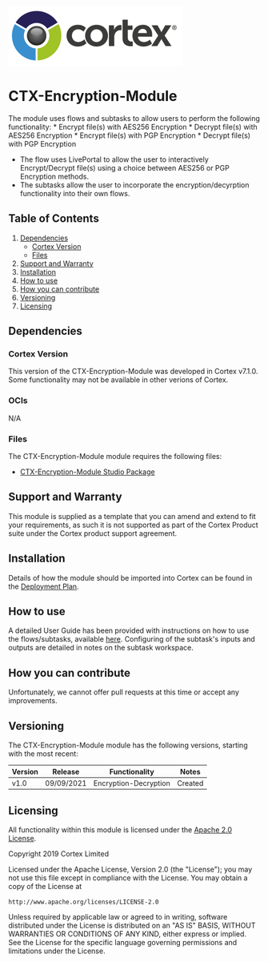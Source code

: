 <a href="https://www.cortex-ia.co.uk/" target="_blank"><img src="https://github.com/CortexIATest/CTXImages/blob/master/Cortex-350-120.png" alt="Welcome to Cortex!" width="350" height="120" border="0"></a>

# CTX-Encryption-Module
The module uses flows and subtasks to allow users to perform the following functionality:
    * Encrypt file(s) with AES256 Encryption
    * Decrypt file(s) with AES256 Encryption
    * Encrypt file(s) with PGP Encryption
    * Decrypt file(s) with PGP Encryption

* The flow uses LivePortal to allow the user to interactively Encrypt/Decrypt file(s) using a choice between AES256 or PGP Encryption methods.
* The subtasks allow the user to incorporate the encryption/decyrption functionality into their own flows.

## Table of Contents
1) [Dependencies](#dependencies)
    * [Cortex Version](#cortex-version)
    * [Files](#files)
1) [Support and Warranty](#support-and-warranty)
1) [Installation](#installation)
1) [How to use](#how-to-use)
1) [How you can contribute](#how-you-can-contribute)
1) [Versioning](#versioning)
1) [Licensing](#licensing)

## Dependencies
### Cortex Version
This version of the CTX-Encryption-Module was developed in Cortex v7.1.0. Some functionality may not be available in other verions of Cortex.

### OCIs
N/A

### Files
The CTX-Encryption-Module module requires the following files:
* [CTX-Encryption-Module Studio Package](https://github.com/CortexProjectsDepartment/CTX-Encryption-Module/releases/download/v1.0/Encryption-Module.studiopkg)

## Support and Warranty 
This module is supplied as a template that you can amend and extend to fit your requirements, as such it is not supported as part of the Cortex Product suite under the Cortex product support agreement.

## Installation
Details of how the module should be imported into Cortex can be found in the [Deployment Plan](https://github.com/CortexProjectsDepartment/CTX-Encryption-Module/blob/main/CTX-Encryption-Moudle%20-%20Deployment%20Plan.pdf).

## How to use
A detailed User Guide has been provided with instructions on how to use the flows/subtasks, available [here](https://github.com/CortexProjectsDepartment/CTX-Encryption-Module/blob/main/CTX-Encryption-Module%20-%20User%20Guide.pdf). Configuring of the subtask's inputs and outputs are detailed in notes on the subtask workspace.

## How you can contribute
Unfortunately, we cannot offer pull requests at this time or accept any improvements.

## Versioning
The CTX-Encryption-Module module has the following versions, starting with the most recent:

Version | Release | Functionality | Notes
------------ | ------------- | ----------- | -----------
v1.0 | 09/09/2021 | Encryption-Decryption | Created


## Licensing
All functionality within this module is licensed under the [Apache 2.0 License](https://www.apache.org/licenses/LICENSE-2.0).

Copyright 2019 Cortex Limited

Licensed under the Apache License, Version 2.0 (the "License");
you may not use this file except in compliance with the License.
You may obtain a copy of the License at

    http://www.apache.org/licenses/LICENSE-2.0

Unless required by applicable law or agreed to in writing, software
distributed under the License is distributed on an "AS IS" BASIS,
WITHOUT WARRANTIES OR CONDITIONS OF ANY KIND, either express or implied.
See the License for the specific language governing permissions and
limitations under the License.
